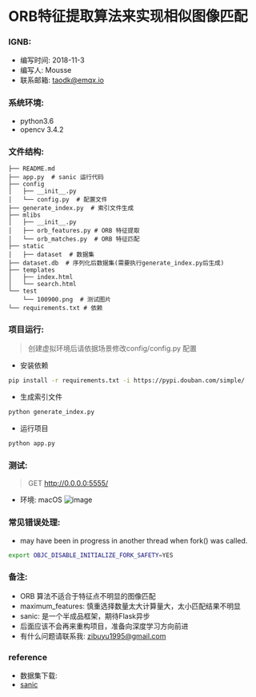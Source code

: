 # ORB特征提取算法来实现相似图像匹配

### IGNB:
* 编写时间: 2018-11-3
* 编写人: Mousse
* 联系邮箱: taodk@emqx.io

### 系统环境:
* python3.6
* opencv 3.4.2

### 文件结构:
```
├── README.md
├── app.py  # sanic 运行代码
├── config
│   ├── __init__.py
│   └── config.py  # 配置文件
├── generate_index.py  # 索引文件生成
├── mlibs
│   ├── __init__.py
│   ├── orb_features.py # ORB 特征提取
│   └── orb_matches.py  # ORB 特征匹配
├── static
│   ├── dataset  # 数据集
├── dataset.db  # 序列化后数据集(需要执行generate_index.py后生成)
├── templates
│   ├── index.html
│   └── search.html
└── test
    └── 100900.png  # 测试图片
└── requirements.txt # 依赖
```

### 项目运行:
> 创建虚拟环境后请依据场景修改config/config.py 配置

* 安装依赖
```bash
pip install -r requirements.txt -i https://pypi.douban.com/simple/
```

* 生成索引文件
```bash
python generate_index.py
```

* 运行项目
```bash
python app.py
```

### 测试:
> GET http://0.0.0.0:5555/

* 环境: macOS
![image](https://user-images.githubusercontent.com/17525759/47960017-999aa880-e02d-11e8-8769-ec8ddc7effeb.png)

### 常见错误处理:
* may have been in progress in another thread when fork() was called.
```bash
export OBJC_DISABLE_INITIALIZE_FORK_SAFETY=YES
```

### 备注:
* ORB 算法不适合于特征点不明显的图像匹配
* maximum_features: 慎重选择数量太大计算量大，太小匹配结果不明显
* sanic: 是一个半成品框架，期待Flask异步
* 后面应该不会再来重构项目，准备向深度学习方向前进
* 有什么问题请联系我: zibuyu1995@gmail.com

### reference
* 数据集下载:
* [sanic](https://sanic.readthedocs.io/)


